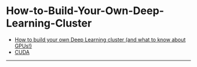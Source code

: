 # How-to-Build-Your-Own-Deep-Learning-Cluster

- [How to build your own Deep Learning cluster (and what to know about GPUs!)](https://github.com/kyaiooiayk/How-to-Build-Your-Own-Deep-Learning-Cluster/blob/main/Cluster.md)
- [CUDA](https://github.com/kyaiooiayk/How-to-Build-Your-Own-Deep-Learning-Cluster/blob/main/CUDA.md)
***
